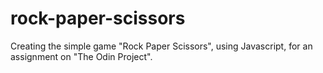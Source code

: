 # rock-paper-scissors
Creating the simple game "Rock Paper Scissors", using Javascript, for an assignment on "The Odin Project".
